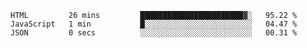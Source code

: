 
<!--START_SECTION:waka-->

```text
HTML         26 mins         ███████████████████████▓░   95.22 %
JavaScript   1 min           █░░░░░░░░░░░░░░░░░░░░░░░░   04.47 %
JSON         0 secs          ░░░░░░░░░░░░░░░░░░░░░░░░░   00.31 %
```

<!--END_SECTION:waka-->

<!--unk0e-ctrlmd-blitzh-->
